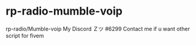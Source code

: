 # rp-radio-mumble-voip
rp-radio/Mumble-voip 
My Discord Ｚツ #6299
Contact me if u want other script for fivem

